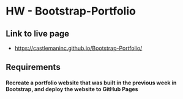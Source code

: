 # HW - Bootstrap-Portfolio

## Link to live page 
- https://castlemaninc.github.io/Bootstrap-Portfolio/

## Requirements
#### Recreate a portfolio website that was built in the previous week in Bootstrap, and  deploy the website to GitHub Pages 


